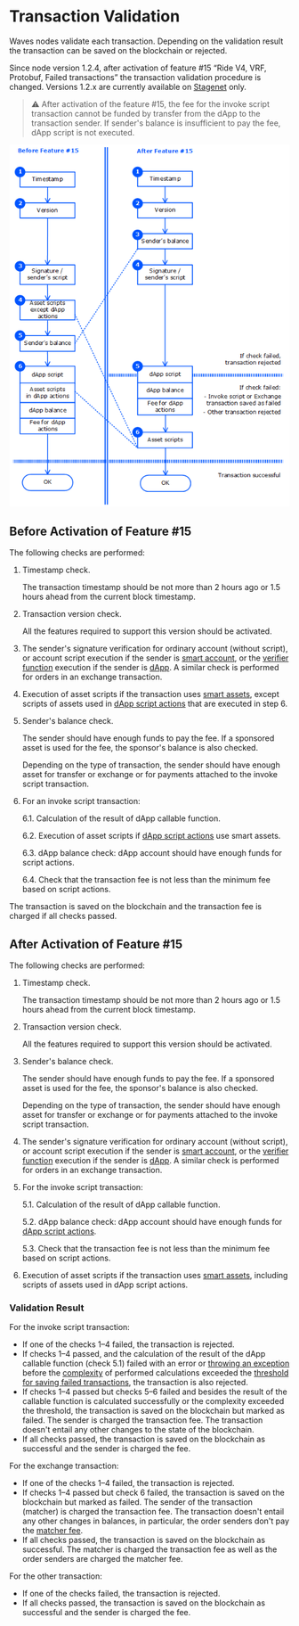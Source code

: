 # Transaction Validation

Waves nodes validate each transaction. Depending on the validation result the transaction can be saved on the blockchain or rejected.

Since node version 1.2.4, after activation of feature #15 “Ride V4, VRF, Protobuf, Failed transactions” the transaction validation procedure is changed. Versions 1.2.x are currently available on [Stagenet](/en/blockchain/blockchain-network/stage-network) only.

> :warning: After activation of the feature #15, the fee for the invoke script transaction cannot be funded by transfer from the dApp to the transaction sender. If sender's balance is insufficient to pay the fee, dApp script is not executed.

![](./_assets/tx-validaton.png)

## Before Activation of Feature #15

The following checks are performed:

1. Timestamp check.

   The transaction timestamp should be not more than 2 hours ago or 1.5 hours ahead from the current block timestamp.

2. Transaction version check.

   All the features required to support this version should be activated.

3. The sender's signature verification for ordinary account (without script), or account script execution if the sender is [smart account](/en/blockchain/account/smart-account), or the [verifier function](/en/ride/functions/verifier-function) execution if the sender is [dApp](/en/blockchain/account/dapp). A similar check is performed for orders in an exchange transaction.

4. Execution of asset scripts if the transaction uses [smart assets](/en/blockchain/token/smart-asset), except scripts of assets used in [dApp script actions](/en/ride/structures/script-actions/) that are executed in step 6.
5. Sender's balance check.

   The sender should have enough funds to pay the fee. If a sponsored asset is used for the fee, the sponsor's balance is also checked.

   Depending on the type of transaction, the sender should have enough asset for transfer or exchange or for payments attached to the invoke script transaction.
6. For an invoke script transaction:

   6.1. Calculation of the result of dApp callable function.

   6.2. Execution of asset scripts if [dApp script actions](/en/ride/structures/script-actions/) use smart assets.

   6.3. dApp balance check: dApp account should have enough funds for script actions.

   6.4. Check that the transaction fee is not less than the minimum fee based on script actions.

The transaction is saved on the blockchain and the transaction fee is charged if all checks passed.

## After Activation of Feature #15

The following checks are performed:

1. Timestamp check.

   The transaction timestamp should be not more than 2 hours ago or 1.5 hours ahead from the current block timestamp.

2. Transaction version check.

   All the features required to support this version should be activated.

3. Sender's balance check.

   The sender should have enough funds to pay the fee. If a sponsored asset is used for the fee, the sponsor's balance is also checked.

   Depending on the type of transaction, the sender should have enough asset for transfer or exchange or for payments attached to the invoke script transaction.

4. The sender's signature verification for ordinary account (without script), or account script execution if the sender is [smart account](/en/blockchain/account/smart-account), or the [verifier function](/en/ride/functions/verifier-function) execution if the sender is [dApp](/en/blockchain/account/dapp). A similar check is performed for orders in an exchange transaction.
5. For the invoke script transaction:

   5.1. Calculation of the result of dApp callable function.

   5.2. dApp balance check: dApp account should have enough funds for [dApp script actions](/en/ride/structures/script-actions/).

   5.3. Check that the transaction fee is not less than the minimum fee based on script actions.

6. Execution of asset scripts if the transaction uses [smart assets](/en/blockchain/token/smart-asset), including scripts of assets used in dApp script actions.

### Validation Result

For the invoke script transaction:
* If one of the checks 1–4 failed, the transaction is rejected.
* If checks 1–4 passed, and the calculation of the result of the dApp callable function (check 5.1) failed with an error or [throwing an exception](/en/ride/exceptions) before the [complexity](/en/ride/base-concepts/complexity) of performed calculations exceeded the [threshold for saving failed transactions](/en/ride/limits/), the transaction is also rejected.
* If checks 1–4 passed but checks 5–6 failed and besides the result of the callable function is calculated successfully or the complexity exceeded the threshold, the transaction is saved on the blockchain but marked as failed. The sender is charged the transaction fee. The transaction doesn't entail any other changes to the state of the blockchain.
* If all checks passed, the transaction is saved on the blockchain as successful and the sender is charged the fee.

For the exchange transaction:
* If one of the checks 1–4 failed, the transaction is rejected.
* If checks 1–4 passed but check 6 failed, the transaction is saved on the blockchain but marked as failed. The sender of the transaction (matcher) is charged the transaction fee. The transaction doesn't entail any other changes in balances, in particular, the order senders don't pay the [matcher fee](https://docs.waves.exchange/en/waves-matcher/matcher-fee).
* If all checks passed, the transaction is saved on the blockchain as successful. The matcher is charged the transaction fee as well as the order senders are charged the matcher fee.

For the other transaction:
* If one of the checks failed, the transaction is rejected.
* If all checks passed, the transaction is saved on the blockchain as successful and the sender is charged the fee.
